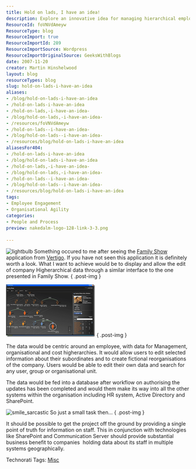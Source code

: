 ```yaml
---
title: Hold on lads, I have an idea!
description: Explore an innovative idea for managing hierarchical employee data with a user-friendly interface, enhancing organizational efficiency and collaboration.
ResourceId: foVNVdAmeyw
ResourceType: blog
ResourceImport: true
ResourceImportId: 289
ResourceImportSource: Wordpress
ResourceImportOriginalSource: GeeksWithBlogs
date: 2007-11-20
creator: Martin Hinshelwood
layout: blog
resourceTypes: blog
slug: hold-on-lads-i-have-an-idea
aliases:
- /blog/hold-on-lads-i-have-an-idea
- /hold-on-lads-i-have-an-idea
- /hold-on-lads,-i-have-an-idea-
- /blog/hold-on-lads,-i-have-an-idea-
- /resources/foVNVdAmeyw
- /hold-on-lads--i-have-an-idea-
- /blog/hold-on-lads--i-have-an-idea-
- /resources/blog/hold-on-lads-i-have-an-idea
aliasesFor404:
- /hold-on-lads-i-have-an-idea
- /blog/hold-on-lads-i-have-an-idea
- /hold-on-lads,-i-have-an-idea-
- /blog/hold-on-lads,-i-have-an-idea-
- /hold-on-lads--i-have-an-idea-
- /blog/hold-on-lads--i-have-an-idea-
- /resources/blog/hold-on-lads-i-have-an-idea
tags:
- Employee Engagement
- Organisational Agility
categories:
- People and Process
preview: nakedalm-logo-128-link-3-3.png

---
```

![lightbulb](images/lightbulb-2-2.gif) Something occured to me after seeing the [Family Show](http://www.vertigo.com/familyshow.aspx) application from [Vertigo](http://www.vertigo.com). If you have not seen this application it is definitely worth a look. What I want to achieve would be to display and allow the edit of company Higherarchical data through a similar interface to the one presented in Family Show.
{ .post-img }

[![image](images/HoldonladsIhaveanidea_C77C-image_thumb-1-1.png)](http://blog.hinshelwood.com/files/2011/05/GWB-WindowsLiveWriter-HoldonladsIhaveanidea_C77C-image_2.png)
{ .post-img }

The data would be centric around an employee, with data for Management, organisational and cost higherarchies. It would allow users to edit selected information about their subordinates and to create fictional reorganisations of the company. Users would be able to edit their own data and search for any user, group or organisational unit.

The data would be fed into a database after workflow on authorising the updates has been completed and would them make its way into all the other systems within the organisation including HR system, Active Directory and SharePoint.

![smile_sarcastic](images/smile_sarcastic-4-4.gif) So just a small task then...
{ .post-img }

It should be possible to get the project off the ground by providing a single point of truth for information on staff. This in conjunction with technologies like SharePoint and Communication Server should provide substantial business benefit to companies  holding data about its staff in multiple systems geographically.

Technorati Tags: [Misc](http://technorati.com/tags/Misc)
